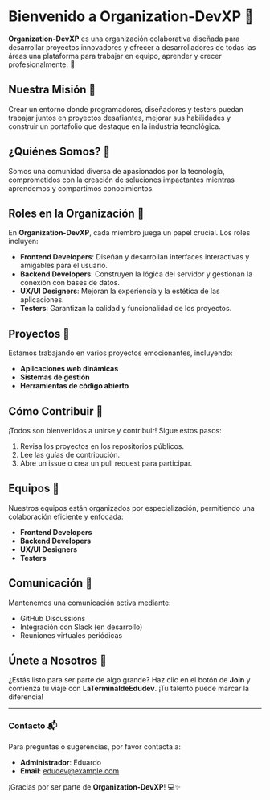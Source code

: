 # Bienvenido a **Organization-DevXP** 🚀

**Organization-DevXP** es una organización colaborativa diseñada para desarrollar proyectos innovadores y ofrecer a desarrolladores de todas las áreas una plataforma para trabajar en equipo, aprender y crecer profesionalmente. 🌟

## Nuestra Misión 🎯
Crear un entorno donde programadores, diseñadores y testers puedan trabajar juntos en proyectos desafiantes, mejorar sus habilidades y construir un portafolio que destaque en la industria tecnológica.

## ¿Quiénes Somos? 👥
Somos una comunidad diversa de apasionados por la tecnología, comprometidos con la creación de soluciones impactantes mientras aprendemos y compartimos conocimientos.

## Roles en la Organización 🔧
En **Organization-DevXP**, cada miembro juega un papel crucial. Los roles incluyen:
- **Frontend Developers**: Diseñan y desarrollan interfaces interactivas y amigables para el usuario.
- **Backend Developers**: Construyen la lógica del servidor y gestionan la conexión con bases de datos.
- **UX/UI Designers**: Mejoran la experiencia y la estética de las aplicaciones.
- **Testers**: Garantizan la calidad y funcionalidad de los proyectos.

## Proyectos 🚧
Estamos trabajando en varios proyectos emocionantes, incluyendo:
- **Aplicaciones web dinámicas**
- **Sistemas de gestión**
- **Herramientas de código abierto**

## Cómo Contribuir 🤝
¡Todos son bienvenidos a unirse y contribuir! Sigue estos pasos:
1. Revisa los proyectos en los repositorios públicos.
2. Lee las guías de contribución.
3. Abre un issue o crea un pull request para participar.

## Equipos 💼
Nuestros equipos están organizados por especialización, permitiendo una colaboración eficiente y enfocada:
- **Frontend Developers**
- **Backend Developers**
- **UX/UI Designers**
- **Testers**

## Comunicación 📢
Mantenemos una comunicación activa mediante:
- GitHub Discussions
- Integración con Slack (en desarrollo)
- Reuniones virtuales periódicas

## Únete a Nosotros 🚀
¿Estás listo para ser parte de algo grande? Haz clic en el botón de **Join** y comienza tu viaje con **LaTerminaldeEdudev**. ¡Tu talento puede marcar la diferencia!

---

### Contacto 📬
Para preguntas o sugerencias, por favor contacta a:
- **Administrador**: Eduardo 
- **Email**: [edudev@example.com](mailto:edudev@example.com)

¡Gracias por ser parte de **Organization-DevXP**! 💻✨
